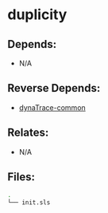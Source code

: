 # duplicity

## Depends:

  -  N/A

## Reverse Depends:

  -  [dynaTrace-common](/salt/dynaTrace-common)

## Relates:

  -  N/A

## Files:

```bash
.
└── init.sls
```
